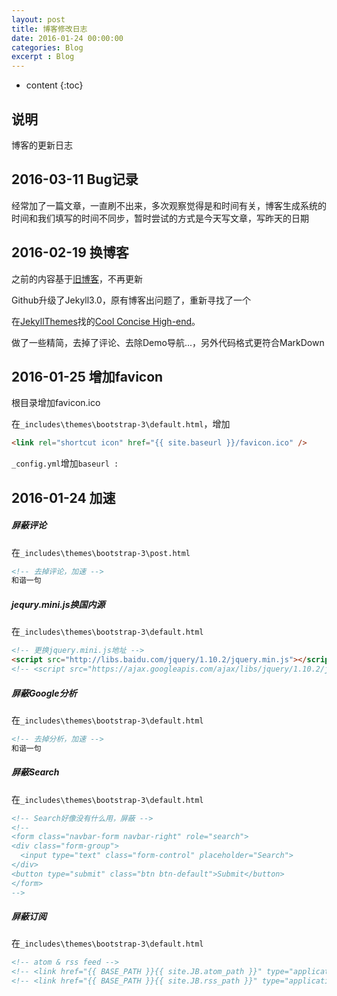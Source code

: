 ```yaml
---
layout: post
title: 博客修改日志
date: 2016-01-24 00:00:00
categories: Blog
excerpt : Blog
---
```


* content
{:toc}

## 说明

博客的更新日志

## 2016-03-11 Bug记录

经常加了一篇文章，一直刷不出来，多次观察觉得是和时间有关，博客生成系统的时间和我们填写的时间不同步，暂时尝试的方式是今天写文章，写昨天的日期

## 2016-02-19 换博客

之前的内容基于[旧博客](https://github.com/laijingfeng/old_laijingfeng.github.io)，不再更新

Github升级了Jekyll3.0，原有博客出问题了，重新寻找了一个

在[JekyllThemes](http://jekyllthemes.org/)找的[Cool Concise High-end](http://jekyllthemes.org/themes/cool-concise-high-end/)。

做了一些精简，去掉了评论、去除Demo导航...，另外代码格式更符合MarkDown

## 2016-01-25 增加favicon

根目录增加favicon.ico

在`_includes\themes\bootstrap-3\default.html`，增加

```html
<link rel="shortcut icon" href="{{ site.baseurl }}/favicon.ico" />
```

`_config.yml`增加`baseurl : `

## 2016-01-24 加速

##### 屏蔽评论

在`_includes\themes\bootstrap-3\post.html`

```html
<!-- 去掉评论，加速 -->
和谐一句
```

##### jequry.mini.js换国内源

在`_includes\themes\bootstrap-3\default.html`

```html
<!-- 更换jquery.mini.js地址 -->
<script src="http://libs.baidu.com/jquery/1.10.2/jquery.min.js"></script>
<!-- <script src="https://ajax.googleapis.com/ajax/libs/jquery/1.10.2/jquery.min.js"></script> -->
```

##### 屏蔽Google分析

在`_includes\themes\bootstrap-3\default.html`

```html
<!-- 去掉分析，加速 -->
和谐一句
```

##### 屏蔽Search

在`_includes\themes\bootstrap-3\default.html`

```html
<!-- Search好像没有什么用，屏蔽 -->
<!--
<form class="navbar-form navbar-right" role="search">
<div class="form-group">
  <input type="text" class="form-control" placeholder="Search">
</div>
<button type="submit" class="btn btn-default">Submit</button>
</form>
-->
```

##### 屏蔽订阅

在`_includes\themes\bootstrap-3\default.html`

```html
<!-- atom & rss feed -->
<!-- <link href="{{ BASE_PATH }}{{ site.JB.atom_path }}" type="application/atom+xml" rel="alternate" title="Sitewide ATOM Feed"> -->
<!-- <link href="{{ BASE_PATH }}{{ site.JB.rss_path }}" type="application/rss+xml" rel="alternate" title="Sitewide RSS Feed"> -->
```

